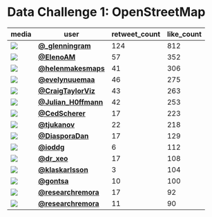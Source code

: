 # Data Challenge 1: OpenStreetMap

| media                                                                                         | user                                                                                   |   retweet_count |   like_count |
|-----------------------------------------------------------------------------------------------|----------------------------------------------------------------------------------------|-----------------|--------------|
| ![](https://pbs.twimg.com/media/FDZHLNiVgAITb29.jpg)                                          | **[@_glenningram](https://twitter.com/_glenningram/status/1456430891761233925)**       |             124 |          812 |
| ![](https://pbs.twimg.com/media/FDOJFDAWEAcTeYF.jpg)                                          | **[@ElenoAM](https://twitter.com/ElenoAM/status/1456416219276455942)**                 |              57 |          352 |
| ![](https://pbs.twimg.com/media/FDbHCQSXoAADYYA.jpg)                                          | **[@helenmakesmaps](https://twitter.com/helenmakesmaps/status/1456570636403449857)**   |              41 |          306 |
| ![](https://pbs.twimg.com/media/FDatBJyXIBErD_P.jpg)                                          | **[@evelynuuemaa](https://twitter.com/evelynuuemaa/status/1456541911356002305)**       |              46 |          275 |
| ![](https://pbs.twimg.com/ext_tw_video_thumb/1456601829073211396/pu/img/MZvpKJS9zp5uiwUV.jpg) | **[@CraigTaylorViz](https://twitter.com/CraigTaylorViz/status/1456602513751293952)**   |              43 |          263 |
| ![](https://pbs.twimg.com/media/FDbpBntXEAcYnZa.jpg)                                          | **[@Julian_H0ffmann](https://twitter.com/Julian_H0ffmann/status/1456607746112069636)** |              42 |          253 |
| ![](https://pbs.twimg.com/media/FDdqnfqXEAgyxrY.jpg)                                          | **[@CedScherer](https://twitter.com/CedScherer/status/1456750614289993731)**           |              17 |          223 |
| ![](https://pbs.twimg.com/media/FDaKtDpWEAYonPs.png)                                          | **[@tjukanov](https://twitter.com/tjukanov/status/1456504443994771467)**               |              22 |          218 |
| ![](https://pbs.twimg.com/media/FDbXxwEXMAQU5pB.jpg)                                          | **[@DiasporaDan](https://twitter.com/DiasporaDan/status/1456588831159951365)**         |              17 |          129 |
| ![](https://pbs.twimg.com/media/FDdhJPUXoAAm5pO.jpg)                                          | **[@ioddg](https://twitter.com/ioddg/status/1456739833175498752)**                     |               6 |          112 |
| ![](https://pbs.twimg.com/media/FDbW2stXMAEkV6h.jpg)                                          | **[@dr_xeo](https://twitter.com/dr_xeo/status/1456588631016157189)**                   |              17 |          108 |
| ![](https://pbs.twimg.com/media/FCtJeYAXEAcrMDh.jpg)                                          | **[@klaskarlsson](https://twitter.com/klaskarlsson/status/1456537266860400642)**       |               3 |          104 |
| ![](https://pbs.twimg.com/media/FDdifXIXEAEXmsE.jpg)                                          | **[@gontsa](https://twitter.com/gontsa/status/1456741419834658818)**                   |              10 |          100 |
| ![](https://pbs.twimg.com/media/FDdSOIhXIAMob-H.jpg)                                          | **[@researchremora](https://twitter.com/researchremora/status/1456723575474425863)**   |              17 |           92 |
| ![](https://pbs.twimg.com/ext_tw_video_thumb/1456693852664967178/pu/img/Y9IB9pANBs81pnJH.jpg) | **[@researchremora](https://twitter.com/researchremora/status/1456694009791979523)**   |              11 |           90 |
 
